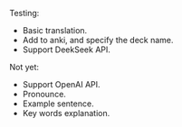 Testing:
- Basic translation.
- Add to anki, and specify the deck name.
- Support DeekSeek API.

Not yet:
- Support OpenAI API.
- Pronounce.
- Example sentence.
- Key words explanation.
